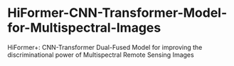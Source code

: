 # HiFormer-CNN-Transformer-Model-for-Multispectral-Images
HiFormer+: CNN-Transformer Dual-Fused Model for improving the discriminational power of  Multispectral Remote Sensing Images
